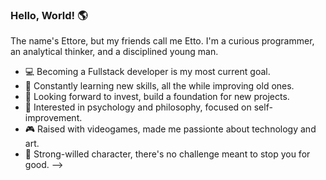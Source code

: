 ### Hello, World! :earth_americas:


The name's Ettore, but my friends call me Etto. I'm a curious programmer, an analytical thinker, and a disciplined young man.

- :computer: Becoming a Fullstack developer is my most current goal.
- 🌱 Constantly learning new skills, all the while improving old ones.
- :money_with_wings: Looking forward to invest, build a foundation for new projects.
- 🤔 Interested in psychology and philosophy, focused on self-improvement. 
- :video_game: Raised with videogames, made me passionte about technology and art.
- :mount_fuji: Strong-willed character, there's no challenge meant to stop you for good.
-->
